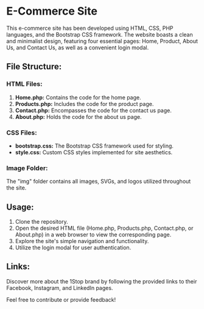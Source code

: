 # E-Commerce Site

This e-commerce site has been developed using HTML, CSS, PHP languages, and the Bootstrap CSS framework. The website boasts a clean and minimalist design, featuring four essential pages: Home, Product, About Us, and Contact Us, as well as a convenient login modal.

## File Structure:

### HTML Files:
1. **Home.php:** Contains the code for the home page.
2. **Products.php:** Includes the code for the product page.
3. **Contact.php:** Encompasses the code for the contact us page.
4. **About.php:** Holds the code for the about us page.

### CSS Files:
- **bootstrap.css:** The Bootstrap CSS framework used for styling.
- **style.css:** Custom CSS styles implemented for site aesthetics.

### Image Folder:
The "img" folder contains all images, SVGs, and logos utilized throughout the site.

## Usage:
1. Clone the repository.
2. Open the desired HTML file (Home.php, Products.php, Contact.php, or About.php) in a web browser to view the corresponding page.
3. Explore the site's simple navigation and functionality.
4. Utilize the login modal for user authentication.

## Links:
Discover more about the 1Stop brand by following the provided links to their Facebook, Instagram, and LinkedIn pages.

Feel free to contribute or provide feedback!
